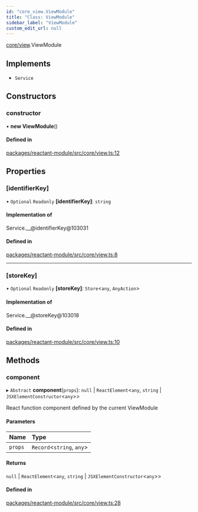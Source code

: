 ```yaml
---
id: "core_view.ViewModule"
title: "Class: ViewModule"
sidebar_label: "ViewModule"
custom_edit_url: null
---
```


[core/view](../modules/core_view.md).ViewModule

## Implements

- `Service`

## Constructors

### constructor

• **new ViewModule**()

#### Defined in

[packages/reactant-module/src/core/view.ts:12](https://github.com/unadlib/reactant/blob/5feb6f65/packages/reactant-module/src/core/view.ts#L12)

## Properties

### [identifierKey]

• `Optional` `Readonly` **[identifierKey]**: `string`

#### Implementation of

Service.\_\_@identifierKey@103031

#### Defined in

[packages/reactant-module/src/core/view.ts:8](https://github.com/unadlib/reactant/blob/5feb6f65/packages/reactant-module/src/core/view.ts#L8)

___

### [storeKey]

• `Optional` `Readonly` **[storeKey]**: `Store`<`any`, `AnyAction`\>

#### Implementation of

Service.\_\_@storeKey@103018

#### Defined in

[packages/reactant-module/src/core/view.ts:10](https://github.com/unadlib/reactant/blob/5feb6f65/packages/reactant-module/src/core/view.ts#L10)

## Methods

### component

▸ `Abstract` **component**(`props`): ``null`` \| `ReactElement`<`any`, `string` \| `JSXElementConstructor`<`any`\>\>

React function component defined by the current ViewModule

#### Parameters

| Name | Type |
| :------ | :------ |
| `props` | `Record`<`string`, `any`\> |

#### Returns

``null`` \| `ReactElement`<`any`, `string` \| `JSXElementConstructor`<`any`\>\>

#### Defined in

[packages/reactant-module/src/core/view.ts:28](https://github.com/unadlib/reactant/blob/5feb6f65/packages/reactant-module/src/core/view.ts#L28)
